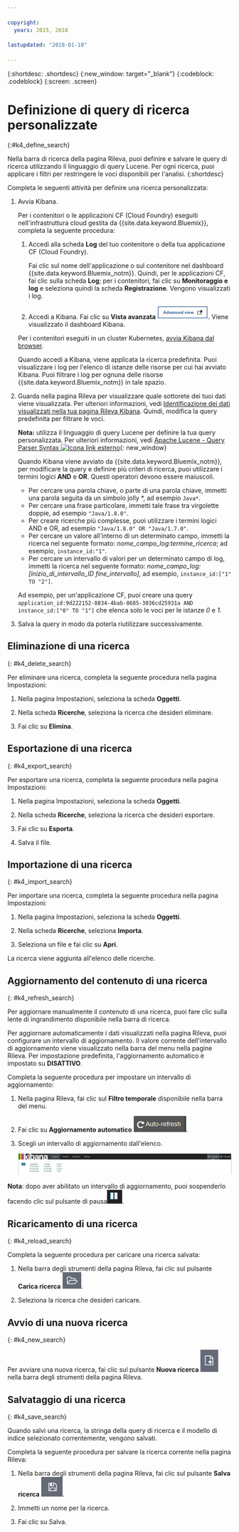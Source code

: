 ```yaml
---

copyright:
  years: 2015, 2018

lastupdated: "2018-01-10"

---
```


{:shortdesc: .shortdesc}
{:new_window: target="_blank"}
{:codeblock: .codeblock}
{:screen: .screen}

# Definizione di query di ricerca personalizzate
{:#k4_define_search}

Nella barra di ricerca della pagina Rileva, puoi definire e salvare le query di ricerca utilizzando il linguaggio di query Lucene. Per ogni ricerca, puoi applicare i filtri per restringere le voci disponibili per l'analisi.
{:shortdesc}

Completa le seguenti attività per definire una ricerca personalizzata:

1. Avvia Kibana.

    Per i contenitori o le applicazioni CF (Cloud Foundry) eseguiti nell'infrastruttura cloud gestita da {{site.data.keyword.Bluemix}}, completa la seguente procedura:
    
    1. Accedi alla scheda **Log** del tuo contenitore o della tua applicazione CF (Cloud Foundry). 

        Fai clic sul nome dell'applicazione o sul contenitore nel dashboard {{site.data.keyword.Bluemix_notm}}. Quindi, per le applicazioni CF, fai clic sulla scheda **Log**; per i contenitori, fai clic su **Monitoraggio e log** e seleziona quindi la scheda **Registrazione**. Vengono visualizzati i log.

    2. Accedi a Kibana. Fai clic su **Vista avanzata** ![Link Vista avanzata](images/logging_advanced_view.jpg "Link Vista avanzata"). Viene visualizzato il dashboard Kibana.
    
    Per i contenitori eseguiti in un cluster Kubernetes, [avvia Kibana dal browser](/docs/services/CloudLogAnalysis/kibana4/k4_launch.html#launch_Kibana_from_browser). 
    
    Quando accedi a Kibana, viene applicata la ricerca predefinita. Puoi visualizzare i log per l'elenco di istanze delle risorse per cui hai avviato Kibana. Puoi filtrare i log per ognuna delle risorse {{site.data.keyword.Bluemix_notm}} in tale spazio.

2. Guarda nella pagina Rileva per visualizzare quale sottorete dei tuoi dati viene visualizzata. Per ulteriori informazioni, vedi [Identificazione dei dati visualizzati nella tua pagina Rileva Kibana](/docs/services/CloudLogAnalysis/kibana4/logging_kibana_analize_logs_interactively.html#k4_identify_data). Quindi, modifica la query predefinita per filtrare le voci.

    **Nota:** utilizza il linguaggio di query Lucene per definire la tua query personalizzata. Per ulteriori informazioni, vedi [Apache Lucene - Query Parser Syntax  ![Icona link esterno](../../../icons/launch-glyph.svg "Icona link esterno")](https://lucene.apache.org/core/2_9_4/queryparsersyntax.html){: new_window}
    
    Quando Kibana viene avviato da {{site.data.keyword.Bluemix_notm}}, per modificare la query e definire più criteri di ricerca, puoi utilizzare i termini logici **AND** e **OR**. Questi operatori devono essere maiuscoli.    
    
    * Per cercare una parola chiave, o parte di una parola chiave, immetti una parola seguita da un simbolo jolly \*, ad esempio `Java*`. 
    * Per cercare una frase particolare, immetti tale frase tra virgolette doppie, ad esempio `"Java/1.8.0"`.
    * Per creare ricerche più complesse, puoi utilizzare i termini logici AND e OR, ad esempio `"Java/1.8.0" OR "Java/1.7.0"`.
    * Per cercare un valore all'interno di un determinato campo, immetti la ricerca nel seguente formato: *nome_campo_log:termine_ricerca*; ad esempio, `instance_id:"1"`.
    * Per cercare un intervallo di valori per un determinato campo di log, immetti la ricerca nel seguente formato: *nome_campo_log:[inizio_di_intervallo_ID fine_intervallo]*, ad esempio, `instance_id:["1" TO "2"]`.

     Ad esempio, per un'applicazione CF, puoi creare una query `application_id:9d222152-8834-4bab-8685-3036cd25931a AND instance_id:["0" TO "1"]` che elenca solo le voci per le istanze *0* e *1*. 

3. Salva la query in modo da poterla riutilizzare successivamente. 




## Eliminazione di una ricerca
{: #k4_delete_search}

Per eliminare una ricerca, completa la seguente procedura nella pagina Impostazioni:

1. Nella pagina Impostazioni, seleziona la scheda **Oggetti**.

2. Nella scheda **Ricerche**, seleziona la ricerca che desideri eliminare.

3. Fai clic su **Elimina**.


## Esportazione di una ricerca
{: #k4_export_search}

Per esportare una ricerca, completa la seguente procedura nella pagina Impostazioni:

1. Nella pagina Impostazioni, seleziona la scheda **Oggetti**.

2. Nella scheda **Ricerche**, seleziona la ricerca che desideri esportare.

3. Fai clic su **Esporta**.

4. Salva il file.

 
## Importazione di una ricerca
{: #k4_import_search}

Per importare una ricerca, completa la seguente procedura nella pagina Impostazioni:

1. Nella pagina Impostazioni, seleziona la scheda **Oggetti**.

2. Nella scheda **Ricerche**, seleziona **Importa**.

3. Seleziona un file e fai clic su **Apri**.

La ricerca viene aggiunta all'elenco delle ricerche.

## Aggiornamento del contenuto di una ricerca
{: #k4_refresh_search}

Per aggiornare manualmente il contenuto di una ricerca, puoi fare clic sulla lente di ingrandimento disponibile nella barra di ricerca. 

Per aggiornare automaticamente i dati visualizzati nella pagina Rileva, puoi configurare un intervallo di aggiornamento. Il valore corrente dell'intervallo di aggiornamento viene visualizzato nella barra del menu nella pagine Rileva. Per impostazione predefinita, l'aggiornamento automatico è impostato su **DISATTIVO**.

Completa la seguente procedura per impostare un intervallo di aggiornamento:

1. Nella pagina Rileva, fai clic sul **Filtro temporale** disponibile nella barra del menu.

2. Fai clic su **Aggiornamento automatico** ![Aggiornamento automatico](images/k4_auto_refresh_icon.jpg "Aggiornamento automatico").

3. Scegli un intervallo di aggiornamento dall'elenco. 

    ![Opzioni di intervallo di aggiornamento](images/k4_change_autorefresh.jpg "Opzioni di intervallo di aggiornamento")


**Nota**: dopo aver abilitato un intervallo di aggiornamento, puoi sospenderlo facendo clic sul pulsante di pausa![Pausa](images/k4_auto_refresh_pause_icon.jpg "Pausa").


## Ricaricamento di una ricerca
{: #k4_reload_search}

Completa la seguente procedura per caricare una ricerca salvata:

1. Nella barra degli strumenti della pagina Rileva, fai clic sul pulsante **Carica ricerca** ![Carica ricerca](images/k4_load_icon.jpg "Carica ricerca").

2. Seleziona la ricerca che desideri caricare. 

## Avvio di una nuova ricerca
{: #k4_new_search}

Per avviare una nuova ricerca, fai clic sul pulsante **Nuova ricerca** ![Nuova ricerca](images/k4_new_search_icon.jpg "Nuova ricerca") nella barra degli strumenti della pagina Rileva.

## Salvataggio di una ricerca 
{: #k4_save_search}

Quando salvi una ricerca, la stringa della query di ricerca e il modello di indice selezionato correntemente, vengono salvati.

Completa la seguente procedura per salvare la ricerca corrente nella pagina Rileva:

1. Nella barra degli strumenti della pagina Rileva, fai clic sul pulsante **Salva ricerca** ![Salva ricerca](images/k4_save_search_icon.jpg "Salva ricerca").

2. Immetti un nome per la ricerca.

3. Fai clic su Salva. 
